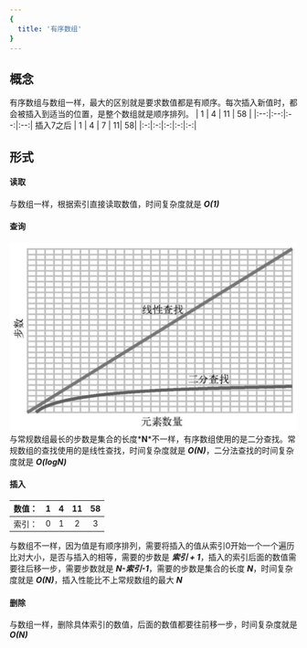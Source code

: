 ```yaml
---
{
  title: '有序数组'
}
---
```

## 概念
有序数组与数组一样，最大的区别就是要求数值都是有顺序。每次插入新值时，都会被插入到适当的位置，是整个数组就是顺序排列。
| 1 | 4 | 11 | 58 |
|:--:|:--:|:--:|:--:|
插入7之后
| 1 | 4 | 7 | 11| 58|
|:-:|:-:|:-:|:-:|:-:|

## 形式
#### 读取
  与数组一样，根据索引直接读取数值，时间复杂度就是 *__O(1)__*

#### 查询
![](/img/erfenchazhao.jpg)
与常规数组最长的步数是集合的长度*__N__*不一样，有序数组使用的是二分查找。常规数组的查找使用的是线性查找，时间复杂度就是 *__O(N)__*，二分法查找的时间复杂度就是 *__O(logN)__*

#### 插入
数值：| 1 | 4 | 11| 58|
-|:--:|:--:|:--:|:--:|
索引：|  0 |  1 |  2 | 3  |
与数组不一样，因为值是有顺序排列，需要将插入的值从索引0开始一个一个遍历比对大小，是否与插入的相等，需要的步数是 *__索引 + 1__*，插入的索引后面的数值需要往后移一步，需要步数就是 *__N-索引-1__*，需要的步数是集合的长度 *__N__*，时间复杂度就是 *__O(N)__*，插入性能比不上常规数组的最大 *__N__*
#### 删除
与数组一样，删除具体索引的数值，后面的数值都要往前移一步，时间复杂度就是 *__O(N)__*